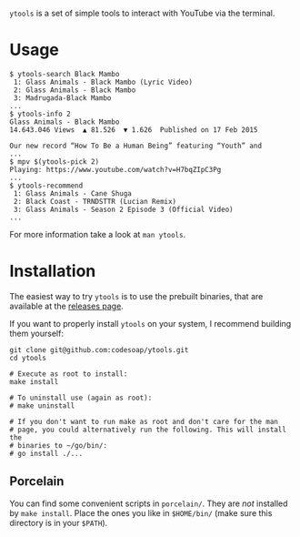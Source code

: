 `ytools` is a set of simple tools to interact with YouTube via the terminal.

# Usage
```console
$ ytools-search Black Mambo
 1: Glass Animals - Black Mambo (Lyric Video)
 2: Glass Animals - Black Mambo
 3: Madrugada-Black Mambo
...
$ ytools-info 2
Glass Animals - Black Mambo
14.643.046 Views  ▲ 81.526  ▼ 1.626  Published on 17 Feb 2015

Our new record “How To Be a Human Being” featuring “Youth” and
...
$ mpv $(ytools-pick 2)
Playing: https://www.youtube.com/watch?v=H7bqZIpC3Pg
...
$ ytools-recommend
 1: Glass Animals - Cane Shuga
 2: Black Coast - TRNDSTTR (Lucian Remix)
 3: Glass Animals - Season 2 Episode 3 (Official Video)
...
```

For more information take a look at `man ytools`.

# Installation
The easiest way to try `ytools` is to use the prebuilt binaries, that
are available at the [releases
page](https://github.com/codesoap/ytools/releases).

If you want to properly install `ytools` on your system, I recommend
building them yourself:

```shell
git clone git@github.com:codesoap/ytools.git
cd ytools

# Execute as root to install:
make install

# To uninstall use (again as root):
# make uninstall

# If you don't want to run make as root and don't care for the man
# page, you could alternatively run the following. This will install the
# binaries to ~/go/bin/:
# go install ./...
```

## Porcelain
You can find some convenient scripts in `porcelain/`. They are *not*
installed by `make install`. Place the ones you like in `$HOME/bin/`
(make sure this directory is in your `$PATH`).

